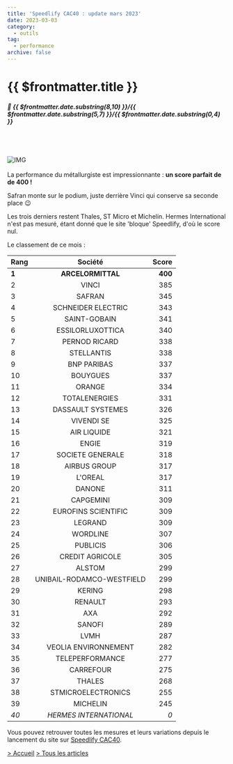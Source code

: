```yaml
---
title: 'Speedlify CAC40 : update mars 2023'
date: 2023-03-03
category:
  - outils
tag:
  - performance
archive: false
---
```

# {{ $frontmatter.title }}
##### :calendar: {{ $frontmatter.date.substring(8,10) }}/{{ $frontmatter.date.substring(5,7) }}/{{ $frontmatter.date.substring(0,4) }}<br><br>

<br>

![IMG](/assets/img/arcelor_mittal.webp "Arcelor-Mittal")
<br><br>
La performance du métallurgiste est impressionnante : **un score parfait de de 400 !**

Safran monte sur le podium, juste derrière Vinci qui conserve sa seconde place :wink:

Les trois derniers restent Thales, ST Micro et Michelin. Hermes International n'est pas mesuré, étant donné que le site 'bloque' Speedlify, d'où le score nul.

Le classement de ce mois :

| Rang        |      Société      |  Score |
| ------------- | :-----------: | ----: |
|**1**|	**ARCELORMITTAL**	|**400**|
|2	|VINCI	|385|
|3	|SAFRAN	|345|
|4|	SCHNEIDER ELECTRIC|	343|
|5|	SAINT-GOBAIN	|341|
|6|	ESSILORLUXOTTICA	|340|
|7	|PERNOD RICARD	|338|
|8	|STELLANTIS|	338|
|9	|BNP PARIBAS	|337|
|10	|BOUYGUES	|337|
|11	|ORANGE	|334|
|12|	TOTALENERGIES|	331|
|13|	DASSAULT SYSTEMES|	326|
|14	|VIVENDI SE	|325|
|15	|AIR LIQUIDE	|321|
|16	|ENGIE	|319|
|17	|SOCIETE GENERALE|	318|
|18	|AIRBUS GROUP	|317|
|19	|L'OREAL	|317|
|20	|DANONE	|311|
|21	|CAPGEMINI|	309|
|22|	EUROFINS SCIENTIFIC|	309|
|23	|LEGRAND|	309|
|24|	WORDLINE	|307|
|25|	PUBLICIS|	306|
|26|	CREDIT AGRICOLE|	305|
|27	|ALSTOM	|299|
|28	|UNIBAIL-RODAMCO-WESTFIELD|	299|
|29	|KERING|	298|
|30|	RENAULT	|293|
|31|	AXA|	292|
|32	|SANOFI|	289|
|33|	LVMH|	287|
|34	|VEOLIA ENVIRONNEMENT|	282|
|35|	TELEPERFORMANCE|	277|
|36	|CARREFOUR|	275|
|37	|THALES	|268|
|38	|STMICROELECTRONICS|	255|
|39	|MICHELIN	|245|
|*40*|	*HERMES INTERNATIONAL*|	*0*|

Vous pouvez retrouver toutes les mesures et leurs variations depuis le lancement du site sur [Speedlify CAC40].

[Speedlify CAC40]: https://speedlifycac40.andretonic.fr/

[> Accueil](/) [> Tous les articles](/articles)